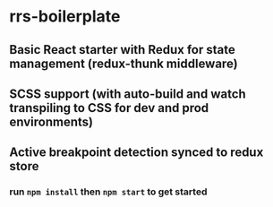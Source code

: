 # rrs-boilerplate

## Basic React starter with Redux for state management (redux-thunk middleware)
## SCSS support (with auto-build and watch transpiling to CSS for dev and prod environments)
## Active breakpoint detection synced to redux store

### run `npm install` then `npm start` to get started